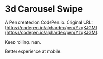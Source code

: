 # 3d Carousel Swipe

A Pen created on CodePen.io. Original URL: [https://codepen.io/alphardex/pen/YzqKJGM](https://codepen.io/alphardex/pen/YzqKJGM).

Keep rolling, man.

Better experience at mobile.
